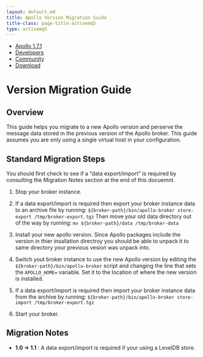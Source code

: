 ```yaml
---
layout: default_md
title: Apollo Version Migration Guide
title-class: page-title-activemq5
type: activemq5
---
```


       

*   [Apollo 1.7.1](index.html)
*   [Developers](communitydevelopers)
*   [Community](community/index.html)
*   [Download](..OverviewOverview/Overview/download)

Version Migration Guide
=======================

Overview
--------

This guide helps you migrate to a new Apollo version and perserve the message data stored in the previous version of the Apollo broker. This guide assumes you are only using a single virtual host in your configuration.

Standard Migration Steps
------------------------

You should first check to see if a “data export/import” is required by consulting the Migration Notes section at the end of this docuemnt.

1.  Stop your broker instance.
    
2.  If a data export/import is required then export your broker instance data to an archive file by running:
        ```
        ${broker-path}/bin/apollo-broker store-export /tmp/broker-export.tgz
        ```
    Then move your old data directory out of the way by running:
         ```
         mv ${broker-path}/data /tmp/broker-data
         ```
3.  Install your new apollo version. Since Apollo packages include the version in thier insallation directroy you should be able to unpack it to same directory your previous vesion was unpack into.
    
4.  Switch yout broker instance to use the new Apollo version by editing the `${broker-path}/bin/apollo-broker` script and changing the line that sets the `APOLLO_HOME=` variable. Set it to the location of where the new version is installed.
    
5.  If a data export/import is required then import your broker instance data from the archive by running:
        ```
        ${broker-path}/bin/apollo-broker store-import /tmp/broker-export.tgz
        ```
6.  Start your broker.
    

Migration Notes
---------------

*   **1.0 → 1.1** : A data export/import is required if your using a LevelDB store.